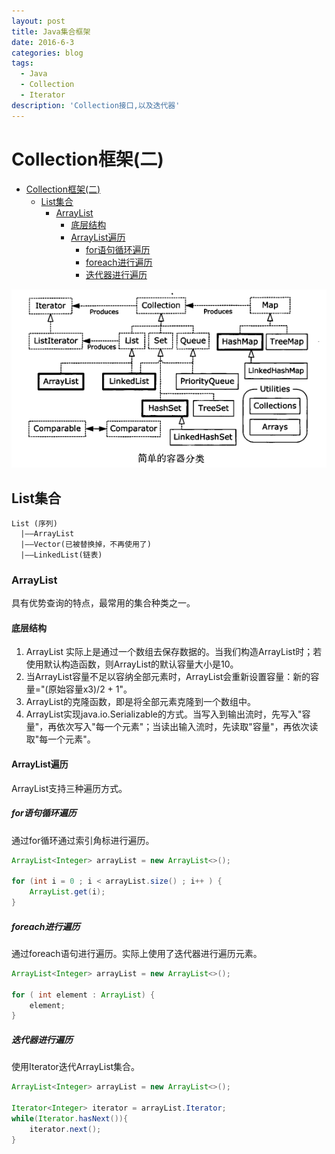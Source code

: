 ```yaml
---
layout: post
title: Java集合框架
date: 2016-6-3
categories: blog
tags:
  - Java
  - Collection
  - Iterator
description: 'Collection接口,以及迭代器'
---
```


# Collection框架(二)

<!-- TOC depthFrom:1 depthTo:6 withLinks:1 updateOnSave:1 orderedList:0 -->

- [Collection框架(二)](#collection框架二)
	- [List集合](#list集合)
		- [ArrayList](#arraylist)
			- [底层结构](#底层结构)
			- [ArrayList遍历](#arraylist遍历)
				- [for语句循环遍历](#for语句循环遍历)
				- [foreach进行遍历](#foreach进行遍历)
				- [迭代器进行遍历](#迭代器进行遍历)

<!-- /TOC -->

 ![集合框架继承关系图](/img/collectionFramework.png)

## List集合

```
List (序列)
  |——ArrayList
  |——Vector(已被替换掉，不再使用了)
  |——LinkedList(链表)
```

### ArrayList

具有优势查询的特点，最常用的集合种类之一。

#### 底层结构

1. ArrayList 实际上是通过一个数组去保存数据的。当我们构造ArrayList时；若使用默认构造函数，则ArrayList的默认容量大小是10。
2. 当ArrayList容量不足以容纳全部元素时，ArrayList会重新设置容量：新的容量="(原始容量x3)/2 + 1"。
3. ArrayList的克隆函数，即是将全部元素克隆到一个数组中。
4. ArrayList实现java.io.Serializable的方式。当写入到输出流时，先写入"容量"，再依次写入"每一个元素"；当读出输入流时，先读取"容量"，再依次读取"每一个元素"。

#### ArrayList遍历

ArrayList支持三种遍历方式。

##### for语句循环遍历

通过for循环通过索引角标进行遍历。

```java
ArrayList<Integer> arrayList = new ArrayList<>();

for (int i = 0 ; i < arrayList.size() ; i++ ) {
    ArrayList.get(i);
}
```

##### foreach进行遍历

通过foreach语句进行遍历。实际上使用了迭代器进行遍历元素。

```java
ArrayList<Integer> arrayList = new ArrayList<>();

for ( int element : ArrayList) {
    element;
}
```

##### 迭代器进行遍历

使用Iterator迭代ArrayList集合。

```java
ArrayList<Integer> arrayList = new ArrayList<>();

Iterator<Integer> iterator = arrayList.Iterator;
while(Iterator.hasNext()){
    iterator.next();
}
```
